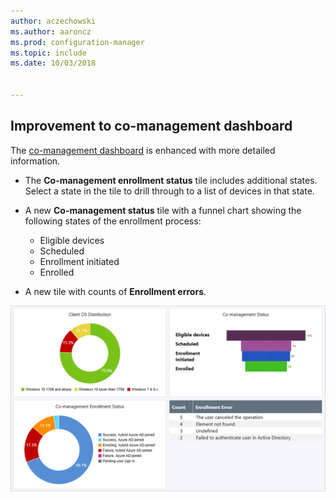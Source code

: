 ```yaml
---
author: aczechowski
ms.author: aaroncz
ms.prod: configuration-manager
ms.topic: include
ms.date: 10/03/2018


---
```


## <a name="bkmk_comgmt-report"></a> Improvement to co-management dashboard
<!--1358980-->

The [co-management dashboard](/sccm/core/clients/manage/co-management-dashboard) is enhanced with more detailed information.  

- The **Co-management enrollment status** tile includes additional states. Select a state in the tile to drill through to a list of devices in that state.  

- A new **Co-management status** tile with a funnel chart showing the following states of the enrollment process:  
    - Eligible devices  
    - Scheduled  
    - Enrollment initiated  
    - Enrolled  

- A new tile with counts of **Enrollment errors**. 

![Co-management dashboard screenshot showing the top four tiles](../../media/1358980-comgmt-dashboard.png)


